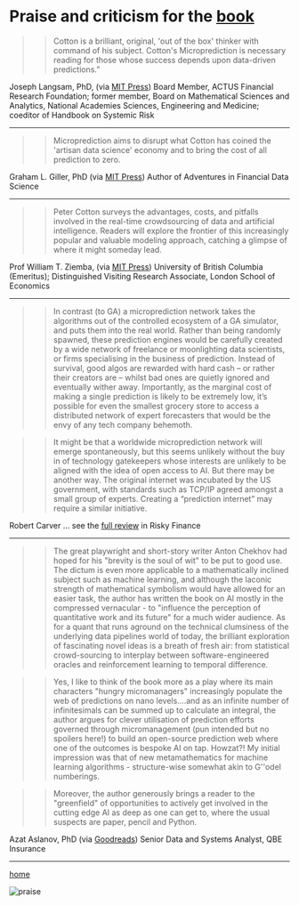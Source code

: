 # Praise and criticism for the [book](https://mitpress.mit.edu/9780262047326/microprediction/)


>>Cotton is a brilliant, original, 'out of the box' thinker with command of his subject. Cotton's Microprediction is necessary reading for those whose success depends upon data-driven predictions.”

Joseph Langsam, PhD, (via [MIT Press](https://mitpress.mit.edu/9780262047326/microprediction/))
Board Member, ACTUS Financial Research Foundation; former member, Board on Mathematical Sciences and Analytics, National Academies Sciences, Engineering and Medicine; coeditor of Handbook on Systemic Risk

---

>>Microprediction aims to disrupt what Cotton has coined the 'artisan data science' economy and to bring the cost of all prediction to zero.

Graham L. Giller, PhD (via [MIT Press](https://mitpress.mit.edu/9780262047326/microprediction/))
Author of Adventures in Financial Data Science

---

>>Peter Cotton surveys the advantages, costs, and pitfalls involved in the real-time crowdsourcing of data and artificial intelligence. Readers will explore the frontier of this increasingly popular and valuable modeling approach, catching a glimpse of where it might someday lead.

Prof William T. Ziemba, (via [MIT Press](https://mitpress.mit.edu/9780262047326/microprediction/))
University of British Columbia (Emeritus); 
Distinguished Visiting Research Associate, London School of Economics

---

>>In contrast (to GA) a microprediction network takes the algorithms out of the controlled ecosystem of a GA simulator, and puts them into the real world. Rather than being randomly spawned, these prediction engines would be carefully created by a wide network of freelance or moonlighting data scientists, or firms specialising in the business of prediction. Instead of survival, good algos are rewarded with hard cash – or rather their creators are – whilst bad ones are quietly ignored and eventually wither away. Importantly, as the marginal cost of making a single prediction is likely to be extremely low, it’s possible for even the smallest grocery store to access a distributed network of expert forecasters that would be the envy of any tech company behemoth.

>>It might be that a worldwide microprediction network will emerge spontaneously, but this seems unlikely without the buy in of technology gatekeepers whose interests are unlikely to be aligned with the idea of open access to AI. But there may be another way. The original internet was incubated by the US government, with standards such as TCP/IP agreed amongst a small group of experts. Creating a “prediction internet” may require a similar initiative.

Robert Carver
... see the [full review](https://riskyfinance.com/2022/09/22/microprediction-building-an-open-ai-network/) in Risky Finance

___


>> The great playwright and short-story writer Anton Chekhov had hoped for his "brevity is the soul of wit" to be put to good use. The dictum is even more applicable to a mathematically inclined subject such as machine learning, and although the laconic strength of mathematical symbolism would have allowed for an easier task, the author has written the book on AI mostly in the compressed vernacular - to "influence the perception of quantitative work and its future" for a much wider audience. As for a quant that runs aground on the technical clumsiness of the underlying data pipelines world of today, the brilliant exploration of fascinating novel ideas is a breath of fresh air: from statistical crowd-sourcing to interplay between software-engineered oracles and reinforcement learning to temporal difference.

>> Yes, I like to think of the book more as a play where its main characters "hungry micromanagers" increasingly populate the web of predictions on nano levels....and as an infinite number of infinitesimals can be summed up to calculate an integral, the author argues for clever utilisation of prediction efforts governed through micromanagement (pun intended but no spoilers here!) to build an open-source prediction web where one of the outcomes is bespoke AI on tap. Howzat?! My initial impression was that of new metamathematics for machine learning algorithms - structure-wise somewhat akin to G\''odel numberings.

>> Moreover, the author generously brings a reader to the "greenfield" of opportunities to actively get involved in the cutting edge AI as deep as one can get to, where the usual suspects are paper, pencil and Python.

Azat Aslanov, PhD (via [Goodreads](https://www.goodreads.com/book/show/60323335-microprediction))
Senior Data and Systems Analyst, QBE Insurance

---

[home](https://microprediction.github.io/building_an_open_ai_network/)



![praise](/building_an_open_ai_network/assets/images/praise_and_criticism.png)


